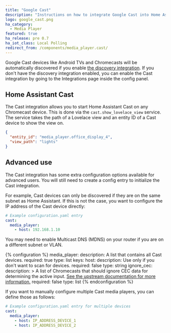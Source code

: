 ```yaml
---
title: "Google Cast"
description: "Instructions on how to integrate Google Cast into Home Assistant."
logo: google_cast.png
ha_category:
  - Media Player
featured: true
ha_release: pre 0.7
ha_iot_class: Local Polling
redirect_from: /components/media_player.cast/
---
```


Google Cast devices like Android TVs and Chromecasts will be automatically
discovered if you enable [the discovery integration](/components/discovery/). If
you don't have the discovery integration enabled, you can enable the Cast
integration by going to the Integrations page inside the config panel.

## Home Assistant Cast

The Cast integration allows you to start Home Assistant Cast on any Chromecast device. This is done via the `cast.show_lovelace_view` service. The service takes the path of a Lovelace view and an entity ID of a Cast device to show the view on.

```json
{
  "entity_id": "media_player.office_display_4",
  "view_path": "lights"
}
```

## Advanced use

The Cast integration has some extra configuration options available for advanced
users. You will still need to create a config entry to initialize the Cast
integration.

For example, Cast devices can only be discovered if they are on the same subnet
as Home Assistant. If this is not the case,
you want to configure the IP address of the Cast device directly:

```yaml
# Example configuration.yaml entry
cast:
  media_player:
    - host: 192.168.1.10
```

<div class='note'>
You may need to enable Multicast DNS (MDNS) on your router if you are on a different subnet or VLAN.
</div>

{% configuration %}
media_player:
description: A list that contains all Cast devices.
required: true
type: list
keys:
host:
description: Use only if you don't want to scan for devices.
required: false
type: string
ignore_cec:
description: >
A list of Chromecasts that should ignore CEC data for determining the
active input. [See the upstream documentation for more information.](https://github.com/balloob/pychromecast#ignoring-cec-data)
required: false
type: list
{% endconfiguration %}

If you want to manually configure multiple Cast media players, you can define
those as follows:

```yaml
# Example configuration.yaml entry for multiple devices
cast:
  media_player:
    - host: IP_ADDRESS_DEVICE_1
    - host: IP_ADDRESS_DEVICE_2
```
